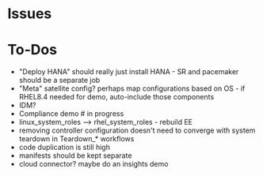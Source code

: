 # Issues

# To-Dos
- "Deploy HANA" should really just install HANA - SR and pacemaker should be a separate job
- "Meta" satellite config? perhaps map configurations based on OS - if RHEL8.4 needed for demo, auto-include those components
- IDM?
- Compliance demo # in progress
- linux_system_roles --> rhel_system_roles - rebuild EE
- removing controller configuration doesn't need to converge with system teardown in Teardown_* workflows
- code duplication is still high
- manifests should be kept separate
- cloud connector? maybe do an insights demo
